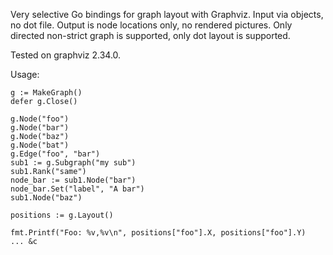 Very selective Go bindings for graph layout with Graphviz.
Input via objects, no dot file.
Output is node locations only, no rendered pictures.
Only directed non-strict graph is supported, only dot layout is supported.

Tested on graphviz 2.34.0.

Usage:

	g := MakeGraph()
	defer g.Close()

	g.Node("foo")
	g.Node("bar")
	g.Node("baz")
	g.Node("bat")
	g.Edge("foo", "bar")
	sub1 := g.Subgraph("my sub")
	sub1.Rank("same")
	node_bar := sub1.Node("bar")
	node_bar.Set("label", "A bar")
	sub1.Node("baz")

	positions := g.Layout()

	fmt.Printf("Foo: %v,%v\n", positions["foo"].X, positions["foo"].Y)
    ... &c

